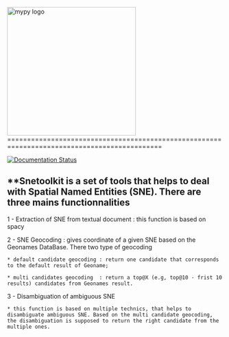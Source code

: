 <img src="http://mypy-lang.org/static/mypy_light.svg" alt="mypy logo" width="300px"/>
=============================================================================================

[![Documentation Status]([]())]()








**Snetoolkit is a set of tools that helps to deal with Spatial Named Entities (SNE). There are three mains functionnalities 
---------------


1 -  Extraction of SNE from textual document : this function is based on spacy

2 -  SNE Geocoding : gives coordinate of a given SNE based on the Geonames DataBase. There two type of geocoding 

    * default candidate geocoding : return one candidate that corresponds to the default result of Geoname;
    
    * multi candidates geocoding  : return a top@X (e.g, top@10 - frist 10 results) candidates from Geonames result.
     
3 -  Disambiguation of ambiguous SNE

    * this function is based on multiple technics, that helps to disambiguate ambiguous SNE. Based on the multi candidate geocoding, the disambiguation is supposed to return the right candidate from the multiple ones.

